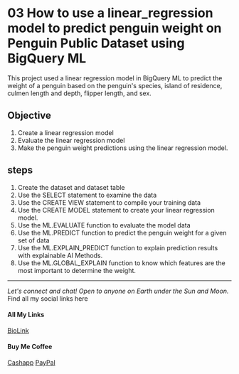 # 03 How to use a linear_regression model to predict penguin weight on Penguin Public Dataset using BigQuery ML

This project used a linear regression model in BigQuery ML to predict the weight of a penguin based on the penguin's species, island of residence, culmen length and depth, flipper length, and sex.

## Objective 
1. Create a linear regression model 
1. Evaluate the linear regression model 
1. Make the penguin weight predictions using the linear regression model. 


## steps
1. Create the dataset and dataset table
1. Use the SELECT statement to examine the data 
1. Use the CREATE VIEW statement to compile your training data
1. Use the CREATE MODEL statement to create your linear regression model. 
1. Use the ML.EVALUATE function to evaluate the model data
1. Use the ML.PREDICT function to predict the penguin weight for a given set of data
1. Use the ML.EXPLAIN_PREDICT function to explain prediction results with explainable AI Methods. 
1. Use the ML.GLOBAL_EXPLAIN function to know which features are the most important to determine the weight. 

--------------------------------------------------------------------------------
_Let's connect and chat! Open to anyone on Earth under the Sun and Moon._
Find all my social links here

#### All My Links
[BioLink](https://bio.link/paulkamau)


#### Buy Me Coffee
[Cashapp](https://bio.link/paulkamau)
[PayPal](https://paypal.me/paulkamau)
